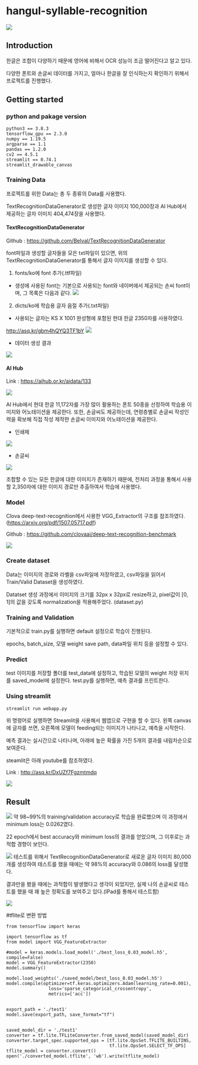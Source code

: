 # hangul-syllable-recognition

<img src="./documents/demo.gif">

## Introduction

한글은 조합이 다양하기 때문에 영어에 비해서 OCR 성능이 조금 떨어진다고 알고 있다. 

다양한 폰트와 손글씨 데이터를 가지고, 얼마나 한글을 잘 인식하는지 확인하기 위해서 프로젝트를 진행했다.

## Getting started

### python and pakage version

```
python3 == 3.8.3
tensorflow_gpu == 2.3.0
numpy == 1.19.5
argparse == 1.1
pandas == 1.2.0
cv2 == 4.5.1
streamlit == 0.74.1
streamlit_drawable_canvas
```


### Training Data

프로젝트를 위한 Data는 총 두 종류의 Data를 사용했다. 

TextRecognitionDataGenerator로 생성한 글자 이미지 100,000장과 AI Hub에서 제공하는 글자 이미지 404,474장을 사용했다.

#### TextRecognitionDataGenerator

Github : https://github.com/Belval/TextRecognitionDataGenerator

font파일과 생성할 글자들을 모은 txt파일이 있으면, 위의 TextRecognitionDataGenerator를 통해서 글자 이미지를 생성할 수 있다.

1. fonts/ko에 font 추가(.ttf파일)
- 생성에 사용된 font는 기본으로 사용되는 font와 네이버에서 제공되는 손씨 font이며, 그 목록은 다음과 같다.
    <img src="./documents/font_list.png">


2. dicts/ko에 학습용 글자 음절 추가(.txt파일)
- 사용되는 글자는 KS X 1001 완성형에 포함된 현대 한글 2350자를 사용하였다. 

http://asq.kr/gbm4hQYQ3TF1bY
<img src="./documents/syllable_list.png">

- 데이터 생성 결과
<img src="./documents/generated_data.png">

#### AI Hub

Link : https://aihub.or.kr/aidata/133

<img src="./documents/AI_Hub_page.png">

AI Hub에서 현대 한글 11,172자를 가장 많이 활용하는 폰트 50종을 선정하여 학습용 이미지와 어노테이션을 제공한다. 또한, 손글씨도 제공하는데, 연령층별로 손글씨 작성인력을 확보해 직접 작성 제작한 손글씨 이미지와 어노테이션을 제공한다. 

- 인쇄체
<img src="./documents/printed_data.png">

- 손글씨
<img src="./documents/handwritten_data.png">
          

조합할 수 있는 모든 한글에 대한 이미지가 존재하기 때문에, 전처리 과정을 통해서 사용할 2,350자에 대한 이미지 경로만 추출하여서 학습에 사용했다.

### Model

Clova deep-text-recognition에서 사용한 VGG_Extractor의 구조를 참조하였다. (https://arxiv.org/pdf/1507.05717.pdf)

Github : https://github.com/clovaai/deep-text-recognition-benchmark

<img src="./documents/model architecture.png">


### Create dataset

Data는 이미지의 경로와 라벨을 csv파일에 저장하였고, csv파일을 읽어서 Train/Valid Dataset을 생성하였다.

Datatset 생성 과정에서 이미지의 크기를 32px x 32px로 resize하고, pixel값이 [0, 1]의 값을 갖도록 normalization을 적용해주었다. (dataset.py)

### Training and Validation

기본적으로 train.py를 실행하면 default 설정으로 학습이 진행된다. 

epochs, batch_size, 모델 weight save path, data파일 위치 등을 설정할 수 있다.

### Predict

test 이미지를 저장할 폴더를 test_data에 설정하고, 학습된 모델의 weight 저장 위치를 saved_model에 설정한다. test.py를 실행하면, 예측 결과를 프린트한다.

### Using streamlit

```
streamlit run webapp.py
```
위 명령어로 실행하면 Streamlit을 사용해서 웹앱으로 구현을 할 수 있다. 왼쪽 canvas에 글자를 쓰면, 오른쪽에 모델이 feeding되는 이미지가 나타나고, 예측을 시작한다.

예측 결과는 실시간으로 나타나며, 아래에 높은 확률을 가진 5개의 결과를 내림차순으로 보여준다.

steamlit은 아래 youtube를 참조하였다.

Link : http://asq.kr/DxUZf7Fgzmtmdq

<img src="./documents/webapp.png">

## Result

<img src="./documents/training_results.png">
약 98~99%의 training/validation accuracy로 학습을 완료했으며 이 과정에서 minimum loss는 0.0262였다. 

22 epoch에서 best accuracy와 minimum loss의 결과를 얻었으며, 그 이후로는 과적합 경향이 보인다.

<img src="./documents/testing_results.png">
테스트를 위해서 TextRecognitionDataGenerator로 새로운 글자 이미지 80,000개를 생성하여 테스트를 했을 때에는 약 98%의 accuracy와 0.086의 loss를 달성했다.

결과만을 봤을 때에는 과적합이 발생했다고 생각이 되었지만, 실제 나의 손글씨로 테스트를 했을 때 꽤 높은 정확도를 보여주고 있다.(IPad를 통해서 테스트함)

<img src="./documents/demo.gif">




#tflite로 변환 방법
```
from tensorflow import keras

import tensorflow as tf
from model import VGG_FeatureExtractor

#model = keras.models.load_model('./best_loss_0.03_model.h5', compile=False)
model = VGG_FeatureExtractor(2350)
model.summary()

model.load_weights('./saved_model/best_loss_0.03_model.h5')
model.compile(optimizer=tf.keras.optimizers.Adam(learning_rate=0.001),
                loss='sparse_categorical_crossentropy',
                metrics=['acc'])


export_path = './test1'
model.save(export_path, save_format="tf")


saved_model_dir = './test1'
converter = tf.lite.TFLiteConverter.from_saved_model(saved_model_dir)
converter.target_spec.supported_ops = [tf.lite.OpsSet.TFLITE_BUILTINS,
                                       tf.lite.OpsSet.SELECT_TF_OPS]
tflite_model = converter.convert()
open('./converted_model.tflite', 'wb').write(tflite_model)


```
